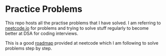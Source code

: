 # Practice Problems

This repo hosts all the practise problems that I have solved. I am referring to [neetcode.io](https://neetcode.io/practice) for problems and trying to solve stuff regularly to become better at DSA for coding interviews.

This is a good [roadmap](https://neetcode.io/roadmap) provided at neetcode which I am following to solve problems step by step.
